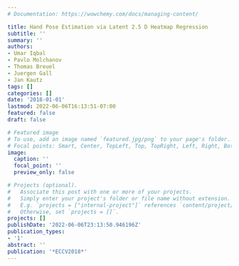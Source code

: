 ```yaml
---
# Documentation: https://wowchemy.com/docs/managing-content/

title: Hand Pose Estimation via Latent 2.5 D Heatmap Regression
subtitle: ''
summary: ''
authors:
- Umar Iqbal
- Pavlo Molchanov
- Thomas Breuel
- Juergen Gall
- Jan Kautz
tags: []
categories: []
date: '2018-01-01'
lastmod: 2022-06-06T16:13:51-07:00
featured: false
draft: false

# Featured image
# To use, add an image named `featured.jpg/png` to your page's folder.
# Focal points: Smart, Center, TopLeft, Top, TopRight, Left, Right, BottomLeft, Bottom, BottomRight.
image:
  caption: ''
  focal_point: ''
  preview_only: false

# Projects (optional).
#   Associate this post with one or more of your projects.
#   Simply enter your project's folder or file name without extension.
#   E.g. `projects = ["internal-project"]` references `content/project/deep-learning/index.md`.
#   Otherwise, set `projects = []`.
projects: []
publishDate: '2022-06-06T23:13:50.946196Z'
publication_types:
- '1'
abstract: ''
publication: '*ECCV2018*'
---
```

